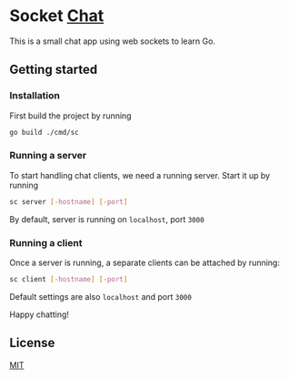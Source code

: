# Socket [Chat](Chat)
This is a small chat app using web sockets to learn Go.

## Getting started
### Installation
First build the project by running
```bash
go build ./cmd/sc
```

### Running a server
To start handling chat clients, we need a running server. Start it up by running
```bash
sc server [-hostname] [-port]
```
By default, server is running on `localhost`, port `3000`

### Running a client
Once a server is running, a separate clients can be attached by running:

```bash
sc client [-hostname] [-port]
```
Default settings are also `localhost` and port `3000`

Happy chatting!

## License

[MIT](https://github.com/arajski/socket-chat/raw/main/LICENSE)

